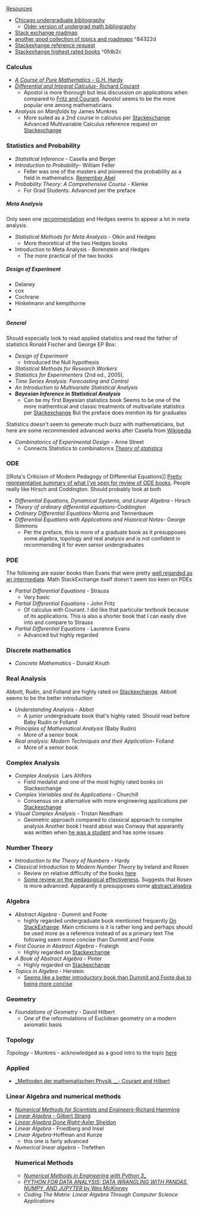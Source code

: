 [Resources](Resources.md)
- [Chicago undergraduate bibliography](https://github.com/ystael/chicago-ug-math-bib)
	- [Older version of undergrad math bibliography](https://www.ocf.berkeley.edu/~abhishek/chicmath.htm)
- [Stack exchange roadmap](https://math.stackexchange.com/questions/1082433/learning-roadmap-request-compiling-a-mathematics-stack-exchange-undergraduate)
- [another good collection of topics and roadmaps](https://www.neilwithdata.com/mathematics-self-learner) ^84322d
- [Stackexhange reference request](https://math.stackexchange.com/questions/94827/what-books-must-every-math-undergraduate-read)
- [Stackexhange highest rated books](https://bookinsider.gitlab.io/2018/12/01/top-books-on-math/) ^0fdb2c
### Calculus
- [_A Course of Pure Mathematics_ - G.H. Hardy](https://en.m.wikipedia.org/wiki/A_Course_of_Pure_Mathematics)
- [_Differential and Integral Calculus_- Richard Courant](https://en.m.wikipedia.org/wiki/Richard_Courant)
    - Apostol is more thorough but less discussion on applications when compared to [Fritz and Courant](https://math.stackexchange.com/questions/63504/suggest-textbook-on-calculus). Apostol seems to be the more popular one among mathematicians
- _Analysis on Manifolds_ by James Munkres
	- More suited as a 2nd course in calculus per [Stackexchange](https://math.stackexchange.com/questions/1190170/munkres-analysis-on-manifolds-and-differential-geometry)
Advanced Multivariable Calculus reference request on [Stackexchange](https://math.stackexchange.com/questions/44522/theoretical-multivariable-calculus-textbooks)
### Statistics and Probability
- _Statistical Inference_ - Casella and Berger
- _Introduction to Probability_- William Feller
	- Feller was one of the masters and pioneered the probability as a field in mathematics. [Remember Abel](Neils%20Heinrich%20Abel.md)
- _Probability Theory: A Comprehensive Course_ - Klenke
	- For Grad Students. Advanced per the preface
##### Meta Analysis
Only seen one [recommendation](https://stats.stackexchange.com/questions/248311/which-is-the-best-book-to-learn-meta-analysis) and Hedges seems to appear a lot in meta analysis 
- _Statistical Methods for Meta Analysis_ - Olkin and Hedges
	- More theoretical of the two Hedges books
- Introduction to Meta Analysis - Borenstein and Hedges
	- The more practical of the two books
##### Design of Experiment
- Delaney
- cox
- Cochrane
- Hinkelmann and kempthorne
- 



##### General
Should especially look to read applied statistics and read the father of statistics Ronald Fischer and George EP Box:
- _Design of Experiment_
	-  Introduced the Null hypothesis
- _Statistical Methods for Research Workers_
- _Statistics for Experimenters_ (2nd ed., 2005), 
- _Time Series Analysis: Forecasting and Control_
- _An Introduction to Multivariate Statistical Analysis_
- _**Bayesian Inference in Statistical Analysis**_
	-  Can be my first Bayesian statistics book
Seems to be one of the more mathemtical and classic treatments of multivariate statistics  per [Stackexchange](https://stats.stackexchange.com/questions/67146/recommendations-for-mathematical-multivariate-statistics-with-exercises) But the preface does mention its for graduates

Statistics doesn't seem to generate much buzz with mathematicians, but here are some recommended advanced works after Casella from [Wikipedia](https://en.wikipedia.org/wiki/List_of_important_publications_in_statistics)
- _Combinatorics of Experimental Design_ - Anne Street
	- Connects Statistics to combinatorics
[_Theory of statistics_](https://stats.stackexchange.com/questions/414/introduction-to-statistics-for-mathematicians)
### ODE
[[Rota's Criticism of Modern Pedagogy of Differential Equations]]
[Pretty representative summary of what I've seen for review of ODE books](https://math.stackexchange.com/questions/4119586/looking-for-a-2nd-book-on-ordinary-differential-equations). People really like Hirsch and Coddington. Should probably look at both
- _Differential Equations, Dynamical Systems, and Linear Algebra_ - Hirsch
- _Theory of ordinary differential equations_-Coddington
- _Ordinary Differential Equations_-Morris and Tennenbaum
- _Differential Equations with Applications and Historical Notes_- George Simmons
	- Per the preface, this is more of a graduate book as it presupposes some algebra, topology and real analysis and is not confident in recommending it for even senior undergraduates

### PDE
The following are easier books than Evans that were pretty [well regarded as an intermediate](https://mathoverflow.net/questions/72318/textbooks-for-pde-between-strauss-and-folland). Math StackExchange itself doesn't seem too keen on PDEs
- _Partial Differential Equations_ - Strauss
	- Very basic
- _Partial Differential Equations_ - John Fritz
	- Of calculus with Courant. I did like that particular textbook because of its applications. This is also a shorter book that I can easily dive into and compare to Strauss
-  _Partial Differential Equations_ - Laurence Evans
	- Advanced but highly regarded
### Discrete mathematics
- _Concrete Mathematics_ - Donald Knuth
### Real Analysis
Abbott, Rudin, and Folland are highly rated on [Stackexchange](Math.md#^0fdb2c). Abbott seems to be the better introduction
- _Understanding Analysis_ - Abbot
    -  A junior undergraduate book that's highly rated. Should read before Baby Rudin or Folland
- _Principles of Mathematical Analysis_ (Baby Rudin)
    - More of a senior book
- _Real analysis: Modern Techniques and their Application_- Folland
    + More of a senior book
### Complex Analysis
- _Complex Analysis_  Lars Ahlfors
	- Field medalist and one of the most highly rated books on Stackexchange
- _Complex Variables and its Applications_ - Churchill
	- Consensus on a alternative with more engineering applications per [Stackexchange](https://math.stackexchange.com/questions/30749/what-is-a-good-complex-analysis-textbook-barring-ahlforss) 
- _Visual Complex Analysis_ - Tristan Needham
	- Geometric approach compared to classical approach to complex analysis
Another book I heard about was Conway that apparantly was written when [he was a student](https://math.stackexchange.com/questions/1384391/books-on-complex-analysis-ahlfors-conway-and-lang) and has some issues


### Number Theory
- _Introduction to the Theory of Numbers_ - Hardy
- _Classical Introduction to Modern Number Theory_ by Ireland and Rosen
    - Review on relative difficulty of the books [here](https://math.stackexchange.com/questions/2313176/number-theory-book-recommendation)
    - [Some review on the pedagogical effectiveness](https://matheducators.stackexchange.com/questions/6074/differences-between-hardywright-and-irelandrosen-for-number-theory-course). Suggests that Rosen is more advanced. Apparantly it presupposes some [abstract algebra](https://math.stackexchange.com/questions/2558371/prerequisites-for-a-classical-introduction-to-modern-number-theory-by-rosen-an?rq=1)
### Algebra
- _Abstract Algebra_ - Dummit and Foote
    - highly regarded undergraduate book mentioned frequently [On StackExhange](https://math.stackexchange.com/questions/54839/good-abstract-algebra-books-for-self-study?noredirect=1&lq=1). Main criticisms is it is rather long and perhaps should be used more as a reference instead of as a primary text
The following seem more concise than Dummit and Foote
-  _First Course in Abstract Algebra_ - Fraleigh
	- Highly regarded on  [Stackexchange](Math.md#^0fdb2c)
- _A Book of Abstract Algebra_ - Pinter
	- Highly regarded on  [Stackexchange](Math.md#^0fdb2c)
- _Topics in Algebra_ - Herstein
	- [Seems like a better introductory book than Dummit and Foote due to being more concise](https://math.stackexchange.com/questions/198373/choosing-an-abstract-algebra-text)
### Geometry
- _Foundations of Geometry_ - David Hilbert
	- One of the reformulations of Euclidean geometry on a modern axiomatic basis
### Topology
_Topology_ - Munkres
    - acknowledged as a good intro to the topic [here](Math#^84322d)
### Applied
- [_Methoden der mathematischen Physik __- Courant and Hilbert](https://en.m.wikipedia.org/wiki/Methoden_der_mathematischen_Physik)
### Linear Algebra and numerical methods
- [_Numerical Methods for Scientists and Engineers_-Richard Hamming](https://en.m.wikipedia.org/wiki/Richard_Hamming)
- [_Linear Algebra_ - Gilbert Strang](https://scicomp.stackexchange.com/questions/1040/which-linear-algebra-texts-should-i-read-before-learning-numerical-linear-algebr)
- [_Linear Algebra Done Right_-Axler Sheldon](https://scicomp.stackexchange.com/questions/1040/which-linear-algebra-texts-should-i-read-before-learning-numerical-linear-algebr)
- _Linear Algebra_ - Friedberg and Insel
- _Linear Algebra_-Hoffman and Kunze 
     - this one is fairly advanced
- _Numerical linear algebra_ - Trefethen
    ### Numerical Methods
    - [_Numerical Methods in Engineering with Python 3__](https://books.google.co.jp/books/about/Numerical_Methods_in_Engineering_with_Py.html?id=aJkXoxxoCoUC&redir_esc=y)
    - [_PYTHON FOR DATA ANALYSIS: DATA WRANGLING WITH PANDAS, NUMPY, AND JUPYTER_ by Wes McKinney](https://pythonbooks.org/topical-books/numeric-and-big-data/)
    - _Coding The Matrix: Linear Algebra Through Computer Science Applications_
    
